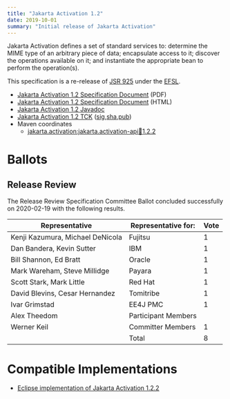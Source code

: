 ```yaml
---
title: "Jakarta Activation 1.2"
date: 2019-10-01
summary: "Initial release of Jakarta Activation"
---
```

Jakarta Activation defines a set of standard services to: determine the
MIME type of an arbitrary piece of data; encapsulate access to it;
discover the operations available on it; and instantiate the
appropriate bean to perform the operation(s).

This specification is a re-release of [JSR 925](http://jcp.org/en/jsr/detail?id=925) under the [EFSL](https://www.eclipse.org/legal/efsl/).

* [Jakarta Activation 1.2 Specification Document](./activation-spec-1.2.pdf) (PDF)
* [Jakarta Activation 1.2 Specification Document](./activation-spec-1.2.html) (HTML)
* [Jakarta Activation 1.2 Javadoc](./apidocs)
* [Jakarta Activation 1.2 TCK](https://download.eclipse.org/jakartaee/activation/1.2/jakarta-activation-tck-1.2.0.zip) ([sig](https://download.eclipse.org/jakartaee/activation/1.2/jakarta-activation-tck-1.2.0.zip.sig),[sha](https://download.eclipse.org/jakartaee/activation/1.2/jakarta-activation-tck-1.2.0.zip.sha256),[pub](https://jakarta.ee/specifications/jakartaee-spec-committee.pub))
* Maven coordinates
  * [jakarta.activation:jakarta.activation-api:jar:1.2.2](https://central.sonatype.com/artifact/jakarta.activation/jakarta.activation-api/1.2.2/jar)

# Ballots

## Release Review

The Release Review Specification Committee Ballot concluded successfully on 2020-02-19 with the following results.

| Representative                                 | Representative for: | Vote |
|------------------------------------------------|---------------------|------|
| Kenji Kazumura, Michael DeNicola               | Fujitsu             |   1  |
| Dan Bandera, Kevin Sutter                      | IBM                 |   1  |
| Bill Shannon, Ed Bratt                         | Oracle              |   1  |
| Mark Wareham, Steve Millidge                   | Payara              |   1  |
| Scott Stark, Mark Little                       | Red Hat             |   1  |
| David Blevins, Cesar Hernandez                 | Tomitribe           |   1  |
| Ivar Grimstad                                  | EE4J PMC            |   1  |
| Alex Theedom                                   | Participant Members |      |
| Werner Keil                                    | Committer Members   |   1  |
|                                                | Total               |   8  |

# Compatible Implementations

* [Eclipse implementation of Jakarta Activation 1.2.2](https://github.com/eclipse-ee4j/jaf)
